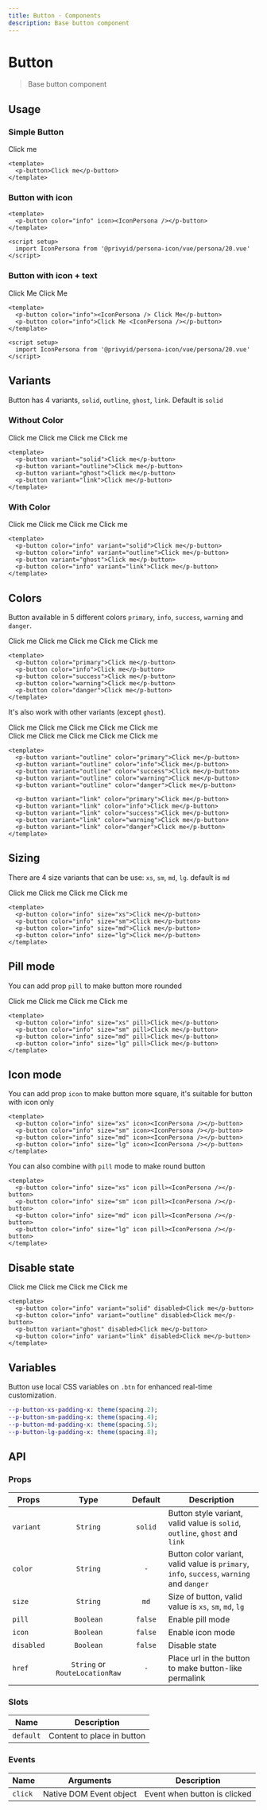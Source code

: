 ```yaml
---
title: Button · Components
description: Base button component
---
```


<script setup>
  import pButton from './Button.vue'
  import IconPersona from '@privyid/persona-icon/vue/persona/20.vue'
</script>

# Button

> Base button component

## Usage

### Simple Button

<preview>
  <p-button>Click me</p-button>
</preview>

```vue
<template>
  <p-button>Click me</p-button>
</template>
```

### Button with icon

<preview>
  <p-button color="info" icon><IconPersona /></p-button>
</preview>

```vue
<template>
  <p-button color="info" icon><IconPersona /></p-button>
</template>

<script setup>
  import IconPersona from '@privyid/persona-icon/vue/persona/20.vue'
</script>
```

### Button with icon + text

<preview>
  <div class="flex flex-col items-center space-gap-3 md:flex-row">
    <p-button color="info"><IconPersona /> Click Me</p-button>
    <p-button color="info">Click Me <IconPersona /></p-button>
  </div>
</preview>

```vue
<template>
  <p-button color="info"><IconPersona /> Click Me</p-button>
  <p-button color="info">Click Me <IconPersona /></p-button>
</template>

<script setup>
  import IconPersona from '@privyid/persona-icon/vue/persona/20.vue'
</script>
```

## Variants

Button has 4 variants, `solid`, `outline`, `ghost`, `link`. Default is `solid`

### Without Color

<preview>
  <div class="grid grid-cols-2 gap-3 lg:grid-cols-4">
    <p-button variant="solid">Click me</p-button>
    <p-button variant="outline">Click me</p-button>
    <p-button variant="ghost">Click me</p-button>
    <p-button variant="link">Click me</p-button>
  </div>
</preview>

```vue
<template>
  <p-button variant="solid">Click me</p-button>
  <p-button variant="outline">Click me</p-button>
  <p-button variant="ghost">Click me</p-button>
  <p-button variant="link">Click me</p-button>
</template>
```

### With Color
<preview>
  <div class="grid grid-cols-2 gap-3 lg:grid-cols-4">
    <p-button color="info" variant="solid">Click me</p-button>
    <p-button color="info" variant="outline">Click me</p-button>
    <p-button variant="ghost">Click me</p-button>
    <p-button color="info" variant="link">Click me</p-button>
  </div>
</preview>

```vue
<template>
  <p-button color="info" variant="solid">Click me</p-button>
  <p-button color="info" variant="outline">Click me</p-button>
  <p-button variant="ghost">Click me</p-button>
  <p-button color="info" variant="link">Click me</p-button>
</template>
```

## Colors

Button available in 5 different colors `primary`, `info`, `success`, `warning` and `danger`.

<preview>
  <div class="grid grid-cols-2 gap-2 md:grid-cols-3 lg:grid-cols-5">
    <p-button color="primary">Click me</p-button>
    <p-button color="info">Click me</p-button>
    <p-button color="success">Click me</p-button>
    <p-button color="warning">Click me</p-button>
    <p-button color="danger">Click me</p-button>
  </div>
</preview>

```vue
<template>
  <p-button color="primary">Click me</p-button>
  <p-button color="info">Click me</p-button>
  <p-button color="success">Click me</p-button>
  <p-button color="warning">Click me</p-button>
  <p-button color="danger">Click me</p-button>
</template>
```

It's also work with other variants (except `ghost`).

<preview label="outline variant">
  <div class="grid grid-cols-2 gap-3 md:grid-cols-3 lg:grid-cols-5">
    <p-button variant="outline" color="primary">Click me</p-button>
    <p-button variant="outline" color="info">Click me</p-button>
    <p-button variant="outline" color="success">Click me</p-button>
    <p-button variant="outline" color="warning">Click me</p-button>
    <p-button variant="outline" color="danger">Click me</p-button>
  </div>
</preview>

<preview label="link variant">
  <div class="grid grid-cols-2 gap-3 md:grid-cols-3 lg:grid-cols-5">
    <p-button variant="link" color="primary">Click me</p-button>
    <p-button variant="link" color="info">Click me</p-button>
    <p-button variant="link" color="success">Click me</p-button>
    <p-button variant="link" color="warning">Click me</p-button>
    <p-button variant="link" color="danger">Click me</p-button>
  </div>
</preview>

```vue
<template>
  <p-button variant="outline" color="primary">Click me</p-button>
  <p-button variant="outline" color="info">Click me</p-button>
  <p-button variant="outline" color="success">Click me</p-button>
  <p-button variant="outline" color="warning">Click me</p-button>
  <p-button variant="outline" color="danger">Click me</p-button>

  <p-button variant="link" color="primary">Click me</p-button>
  <p-button variant="link" color="info">Click me</p-button>
  <p-button variant="link" color="success">Click me</p-button>
  <p-button variant="link" color="warning">Click me</p-button>
  <p-button variant="link" color="danger">Click me</p-button>
</template>
```

## Sizing

There are 4 size variants that can be use: `xs`, `sm`, `md`, `lg`. default is `md`

<preview class="flex-col items-center gap-3 md:flex-row">
  <p-button color="info" size="xs">Click me</p-button>
  <p-button color="info" size="sm">Click me</p-button>
  <p-button color="info" size="md">Click me</p-button>
  <p-button color="info" size="lg">Click me</p-button>
</preview>

```vue
<template>
  <p-button color="info" size="xs">Click me</p-button>
  <p-button color="info" size="sm">Click me</p-button>
  <p-button color="info" size="md">Click me</p-button>
  <p-button color="info" size="lg">Click me</p-button>
</template>
```

## Pill mode

You can add prop `pill` to make button more rounded

<preview class="flex-col items-center gap-3 md:flex-row">
  <p-button color="info" size="xs" pill>Click me</p-button>
  <p-button color="info" size="sm" pill>Click me</p-button>
  <p-button color="info" size="md" pill>Click me</p-button>
  <p-button color="info" size="lg" pill>Click me</p-button>
</preview>

```vue
<template>
  <p-button color="info" size="xs" pill>Click me</p-button>
  <p-button color="info" size="sm" pill>Click me</p-button>
  <p-button color="info" size="md" pill>Click me</p-button>
  <p-button color="info" size="lg" pill>Click me</p-button>
</template>
```

## Icon mode

You can add prop `icon` to make button more square, it's suitable for button with icon only

<preview class="items-center gap-3">
  <p-button color="info" size="xs" icon><IconPersona /></p-button>
  <p-button color="info" size="sm" icon><IconPersona /></p-button>
  <p-button color="info" size="md" icon><IconPersona /></p-button>
  <p-button color="info" size="lg" icon><IconPersona /></p-button>
</preview>

```vue
<template>
  <p-button color="info" size="xs" icon><IconPersona /></p-button>
  <p-button color="info" size="sm" icon><IconPersona /></p-button>
  <p-button color="info" size="md" icon><IconPersona /></p-button>
  <p-button color="info" size="lg" icon><IconPersona /></p-button>
</template>
```

You can also combine with `pill` mode to make round button

<preview class="items-center gap-3">
  <p-button color="info" size="xs" icon pill><IconPersona /></p-button>
  <p-button color="info" size="sm" icon pill><IconPersona /></p-button>
  <p-button color="info" size="md" icon pill><IconPersona /></p-button>
  <p-button color="info" size="lg" icon pill><IconPersona /></p-button>
</preview>

```vue
<template>
  <p-button color="info" size="xs" icon pill><IconPersona /></p-button>
  <p-button color="info" size="sm" icon pill><IconPersona /></p-button>
  <p-button color="info" size="md" icon pill><IconPersona /></p-button>
  <p-button color="info" size="lg" icon pill><IconPersona /></p-button>
</template>
```

## Disable state

<preview label="link variant">
  <div class="grid grid-cols-2 gap-3 lg:grid-cols-4">
    <p-button color="info" variant="solid" disabled>Click me</p-button>
    <p-button color="info" variant="outline" disabled>Click me</p-button>
    <p-button variant="ghost" disabled>Click me</p-button>
    <p-button color="info" variant="link" disabled>Click me</p-button>
  </div>
</preview>

```vue
<template>
  <p-button color="info" variant="solid" disabled>Click me</p-button>
  <p-button color="info" variant="outline" disabled>Click me</p-button>
  <p-button variant="ghost" disabled>Click me</p-button>
  <p-button color="info" variant="link" disabled>Click me</p-button>
</template>
```

## Variables
Button use local CSS variables on `.btn` for enhanced real-time customization.

```sass
--p-button-xs-padding-x: theme(spacing.2);
--p-button-sm-padding-x: theme(spacing.4);
--p-button-md-padding-x: theme(spacing.5);
--p-button-lg-padding-x: theme(spacing.8);
```

## API

### Props

| Props      |   Type                         |  Default  | Description                                                                                                 |
|------------|:------------------------------:|:---------:|-------------------------------------------------------------------------------------------------------------|
| `variant`  | `String`                       |  `solid`  | Button style variant, valid value is `solid`, `outline`, `ghost` and `link`                                 |
| `color`    | `String`                       | `-`       | Button color variant, valid value is `primary`, `info`, `success`, `warning` and `danger`                   |
| `size`     | `String`                       |   `md`    | Size of button, valid value is `xs`, `sm`, `md`, `lg`                                                       |
| `pill`     | `Boolean`                      |  `false`  | Enable pill mode                                                                                            |
| `icon`     | `Boolean`                      |  `false`  | Enable icon mode                                                                                            |
| `disabled` | `Boolean`                      |  `false`  | Disable state                                                                                               |
| `href`     | `String` or `RouteLocationRaw` |  `-`      | Place url in the button to make button-like permalink                                                       |

### Slots

| Name      | Description                |
|-----------|----------------------------|
| `default` | Content to place in button |

### Events

| Name    | Arguments               | Description                  |
|---------|-------------------------|------------------------------|
| `click` | Native DOM Event object | Event when button is clicked |
